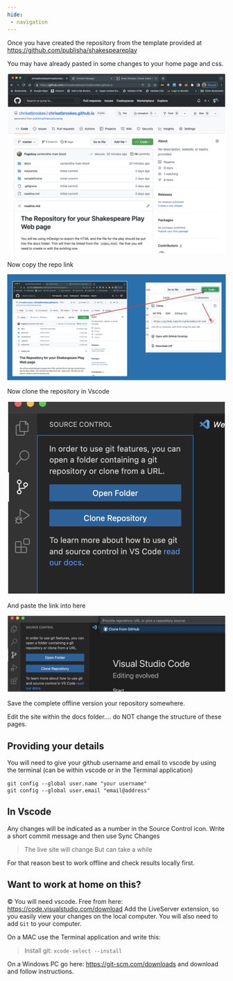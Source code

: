 ```yaml
---
hide:
 - navigation
---
```


Once you have created the repository from the template provided at https://github.com/publisha/shakespeareplay

You may have already pasted in some changes to your home page and css.

![Screen from Github](../../../media/Pasted%20image%2020230210170206.png)

Now copy the repo link

![](../../../media/Screenshot%202023-02-10%20at%2017.06.25.png)

Now clone the repository in Vscode

![](../../../media/Pasted%20image%2020230210170749.png)

And paste the link into here

![](../../../media/Pasted%20image%2020230210170812.png)

Save the complete offline version your repository somewhere.

Edit the site within the docs folder.... do NOT change the structure of these pages.

## Providing your details
You will need to give your github username and email to vscode by using the terminal (can be within vscode or in the Terminal application)

```
git config --global user.name "your username"
git config --global user.email "email@address"
```

## In Vscode

Any changes will be indicated as a number in the Source Control icon.
Write a short commit message and then use Sync Changes

>The live site will change
>But can take a while

For that reason best to work offline and check results locally first.

## Want to work at home on this?
©
You will need vscode. Free from here: https://code.visualstudio.com/download
Add the LiveServer extension, so you easily view your changes on the local computer.
You will also need to add `Git` to your computer.

On a MAC use the Terminal application and write this:

>Install git: `xcode-select --install`

On a Windows PC go here: https://git-scm.com/downloads and download and follow instructions.